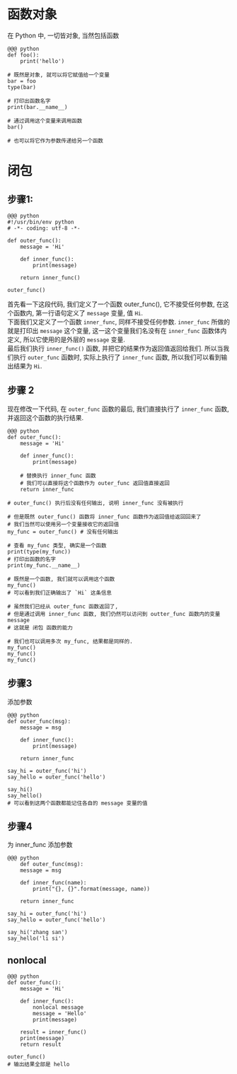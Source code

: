 # 函数对象 
在 Python 中, 一切皆对象, 当然包括函数

    @@@ python
    def foo():
        print('hello')

    # 既然是对象, 就可以将它赋值给一个变量
    bar = foo
    type(bar)

    # 打印出函数名字
    print(bar.__name__)

    # 通过调用这个变量来调用函数
    bar()

    # 也可以将它作为参数传递给另一个函数
    

# 闭包
## 步骤1:

    @@@ python
    #!/usr/bin/env python
    # -*- coding: utf-8 -*-

    def outer_func():
        message = 'Hi'

        def inner_func():
            print(message)

        return inner_func()

    outer_func()

首先看一下这段代码, 我们定义了一个函数 outer_func(), 它不接受任何参数, 在这个函数内, 第一行语句定义了 `message` 变量, 值 `Hi`.  
下面我们又定义了一个函数 `inner_func`, 同样不接受任何参数. `inner_func` 所做的就是打印出 `message` 这个变量, 这一这个变量我们名没有在 `inner_func` 函数体内定义, 所以它使用的是外层的 `message` 变量.  
最后我们执行 `inner_func()` 函数, 并把它的结果作为返回值返回给我们. 所以当我们执行 `outer_func` 函数时, 实际上执行了 `inner_func` 函数, 所以我们可以看到输出结果为 `Hi`.

## 步骤 2

现在修改一下代码, 在 `outer_func` 函数的最后, 我们直接执行了 `inner_func` 函数, 并返回这个函数的执行结果.

    @@@ python
    def outer_func():
        message = 'Hi'

        def inner_func():
            print(message)

        # 替换执行 inner_func 函数
        # 我们可以直接将这个函数作为 outer_func 返回值直接返回
        return inner_func

    # outer_func() 执行后没有任何输出, 说明 inner_func 没有被执行

    # 但是既然 outer_func() 函数将 inner_func 函数作为返回值给返回回来了
    # 我们当然可以使用另一个变量接收它的返回值
    my_func = outer_func() # 没有任何输出

    # 查看 my_func 类型, 确实是一个函数
    print(type(my_func))
    # 打印出函数的名字
    print(my_func.__name__)

    # 既然是一个函数, 我们就可以调用这个函数
    my_func()
    # 可以看到我们正确输出了 `Hi` 这条信息

    # 虽然我们已经从 outer_func 函数返回了,
    # 但是通过调用 inner_func 函数, 我们仍然可以访问到 outter_func 函数内的变量 message
    # 这就是 闭包 函数的能力

    # 我们也可以调用多次 my_func, 结果都是同样的.
    my_func()
    my_func()
    my_func()

## 步骤3
添加参数

    @@@ python
    def outer_func(msg):
        message = msg

        def inner_func():
            print(message)

        return inner_func

    say_hi = outer_func('hi')
    say_hello = outer_func('hello')

    say_hi()
    say_hello()
    # 可以看到这两个函数都能记住各自的 message 变量的值

## 步骤4
为 inner_func 添加参数

    @@@ python
        def outer_func(msg):
        message = msg

        def inner_func(name):
            print("{}, {}".format(message, name))

        return inner_func

    say_hi = outer_func('hi')
    say_hello = outer_func('hello')

    say_hi('zhang san')
    say_hello('li si')

## nonlocal

    @@@ python
    def outer_func():
        message = 'Hi'

        def inner_func():
            nonlocal message
            message = 'Hello'
            print(message)

        result = inner_func()
        print(message)
        return result

    outer_func()
    # 输出结果全部是 hello